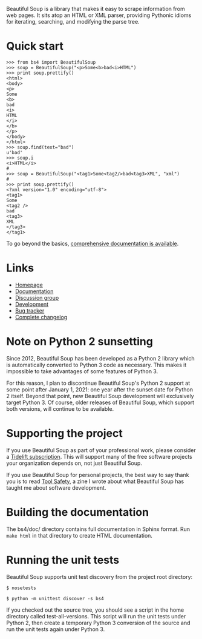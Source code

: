 Beautiful Soup is a library that makes it easy to scrape information
from web pages. It sits atop an HTML or XML parser, providing Pythonic
idioms for iterating, searching, and modifying the parse tree.

# Quick start

```
>>> from bs4 import BeautifulSoup
>>> soup = BeautifulSoup("<p>Some<b>bad<i>HTML")
>>> print soup.prettify()
<html>
<body>
<p>
Some
<b>
bad
<i>
HTML
</i>
</b>
</p>
</body>
</html>
>>> soup.find(text="bad")
u'bad'
>>> soup.i
<i>HTML</i>
#
>>> soup = BeautifulSoup("<tag1>Some<tag2/>bad<tag3>XML", "xml")
#
>>> print soup.prettify()
<?xml version="1.0" encoding="utf-8">
<tag1>
Some
<tag2 />
bad
<tag3>
XML
</tag3>
</tag1>
```

To go beyond the basics, [comprehensive documentation is available](http://www.crummy.com/software/BeautifulSoup/bs4/doc/).

# Links

* [Homepage](http://www.crummy.com/software/BeautifulSoup/bs4/)
* [Documentation](http://www.crummy.com/software/BeautifulSoup/bs4/doc/)
* [Discussion group](http://groups.google.com/group/beautifulsoup/)
* [Development](https://code.launchpad.net/beautifulsoup/)
* [Bug tracker](https://bugs.launchpad.net/beautifulsoup/)
* [Complete changelog](https://bazaar.launchpad.net/~leonardr/beautifulsoup/bs4/view/head:/CHANGELOG)

# Note on Python 2 sunsetting

Since 2012, Beautiful Soup has been developed as a Python 2 library
which is automatically converted to Python 3 code as necessary. This
makes it impossible to take advantages of some features of Python
3.

For this reason, I plan to discontinue Beautiful Soup's Python 2
support at some point after January 1, 2021: one year after the sunset
date for Python 2 itself. Beyond that point, new Beautiful Soup
development will exclusively target Python 3. Of course, older
releases of Beautiful Soup, which support both versions, will continue
to be available.

# Supporting the project

If you use Beautiful Soup as part of your professional work, please consider a
[Tidelift subscription](https://tidelift.com/subscription/pkg/pypi-beautifulsoup4?utm_source=pypi-beautifulsoup4&utm_medium=referral&utm_campaign=readme).
This will support many of the free software projects your organization
depends on, not just Beautiful Soup.

If you use Beautiful Soup for personal projects, the best way to say
thank you is to read
[Tool Safety](https://www.crummy.com/software/BeautifulSoup/zine/), a zine I
wrote about what Beautiful Soup has taught me about software
development.

# Building the documentation

The bs4/doc/ directory contains full documentation in Sphinx
format. Run `make html` in that directory to create HTML
documentation.

# Running the unit tests

Beautiful Soup supports unit test discovery from the project root directory:

```
$ nosetests
```

```
$ python -m unittest discover -s bs4
```

If you checked out the source tree, you should see a script in the
home directory called test-all-versions. This script will run the unit
tests under Python 2, then create a temporary Python 3 conversion of
the source and run the unit tests again under Python 3.
